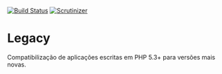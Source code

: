 [![Build Status](https://travis-ci.org/DBSeller/Legacy.svg?branch=master)](https://travis-ci.org/DBSeller/Legacy)
[![Scrutinizer](https://scrutinizer-ci.com/g/DBSeller/Legacy/badges/quality-score.png?b=master)](https://scrutinizer-ci.com/g/DBSeller/Legacy)
# Legacy
Compatibilização de aplicações escritas em PHP 5.3+ para versões mais novas.
